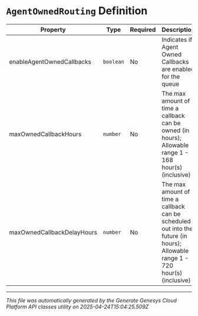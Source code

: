 # `AgentOwnedRouting` Definition

| Property | Type | Required | Description |
|----------|------|----------|-------------|
| enableAgentOwnedCallbacks | `boolean` | No | Indicates if Agent Owned Callbacks are enabled for the queue |
| maxOwnedCallbackHours | `number` | No | The max amount of time a callback can be owned (in hours); Allowable range 1 - 168 hour(s) (inclusive) |
| maxOwnedCallbackDelayHours | `number` | No | The max amount of time a callback can be scheduled out into the future (in hours); Allowable range 1 - 720 hour(s) (inclusive) |

---

*This file was automatically generated by the Generate Genesys Cloud Platform API classes utility on 2025-04-24T15:04:25.509Z*